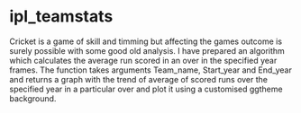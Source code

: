 # ipl_teamstats

Cricket is a game of skill and timming but affecting the games outcome is surely possible with some good old analysis. I have prepared an algorithm which calculates the average run scored in an over in the specified year frames. The function takes arguments Team_name, Start_year and End_year and returns a graph with the trend of average of scored runs over the specified year in a particular over and plot it using a customised ggtheme background.
